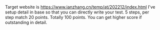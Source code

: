 Target website is https://www.ianzhang.cn/temp/at/202212/index.html
I've setup detail in base so that you can directly write your test.
5 steps, per step match 20 points. 
Totally 100 points.
You can get higher score if outstanding in detail.